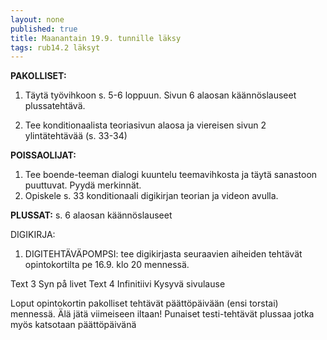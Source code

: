 ```yaml
---
layout: none
published: true
title: Maanantain 19.9. tunnille läksy
tags: rub14.2 läksyt
---
```

**PAKOLLISET:**

1. Täytä työvihkoon s. 5-6 loppuun. Sivun 6 alaosan käännöslauseet plussatehtävä.

2. Tee konditionaalista teoriasivun alaosa ja viereisen sivun 2 ylintätehtävää (s. 33-34)

**POISSAOLIJAT:**

1. Tee boende-teeman dialogi kuuntelu teemavihkosta ja täytä sanastoon puuttuvat. Pyydä merkinnät.
2. Opiskele s. 33 konditionaali digikirjan teorian ja videon avulla.

**PLUSSAT:**
s. 6 alaosan käännöslauseet

DIGIKIRJA:
1. DIGITEHTÄVÄPOMPSI: tee digikirjasta seuraavien aiheiden tehtävät opintokortilta pe 16.9. klo 20 mennessä.

Text 3
Syn på livet
Text 4
Infinitiivi
Kysyvä sivulause

Loput opintokortin pakolliset tehtävät päättöpäivään (ensi torstai) mennessä. Älä jätä viimeiseen iltaan! Punaiset testi-tehtävät plussaa jotka myös katsotaan päättöpäivänä
